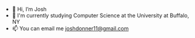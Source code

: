 - 👋 Hi, I’m Josh
- 🌱 I'm currently studying Computer Science at the University at Buffalo, NY
- 📫 You can email me joshdonner11@gmail.com

<!---
jadonner/jadonner is a ✨ special ✨ repository because its `README.md` (this file) appears on your GitHub profile.
You can click the Preview link to take a look at your changes.
--->
